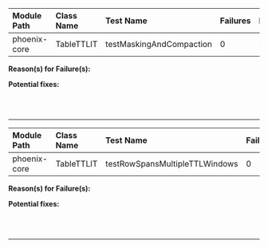 | Module Path | Class Name | Test Name | Failures | Errors |
| :----------- | :--------- | :-------- | :------- | :----- |
| phoenix-core | TableTTLIT | testMaskingAndCompaction | 0 | 2 |

**Reason(s) for Failure(s):**


**Potential fixes:**









<br><br>
________
| Module Path | Class Name | Test Name | Failures | Errors |
| :----------- | :--------- | :-------- | :------- | :----- |
| phoenix-core | TableTTLIT | testRowSpansMultipleTTLWindows | 0 | 0 |

**Reason(s) for Failure(s):**


**Potential fixes:**









<br><br>
________
